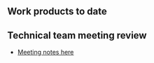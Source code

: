 ## Work products to date

## Technical team meeting review
  - [Meeting notes here](https://github.com/gregorbj/VisionEval/wiki/Project-Meeting-2017.03.02)

